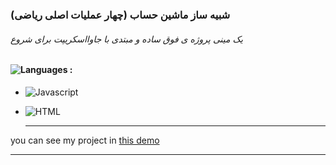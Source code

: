### شبیه ساز ماشین حساب  (چهار عملیات اصلی ریاضی)
###### یک مینی پروژه ی فوق ساده و مبتدی با جاوااسکریپت برای شروع
#### ![Languages](https://img.shields.io/github/languages/count/zeynab-jalalian/landing-page-movie) :
 - ![Javascript](https://img.shields.io/badge/javascript-yellow)
 - ![HTML](https://img.shields.io/badge/Html-orange)
   
   ---
 you can see my project in [this demo](https://zeynab-jalalian.github.io/Calculator-simulator/)
  ___
